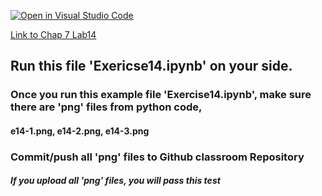[![Open in Visual Studio Code](https://classroom.github.com/assets/open-in-vscode-718a45dd9cf7e7f842a935f5ebbe5719a5e09af4491e668f4dbf3b35d5cca122.svg)](https://classroom.github.com/online_ide?assignment_repo_id=11159267&assignment_repo_type=AssignmentRepo)

[Link to Chap 7 Lab14](https://docs.google.com/presentation/d/1JAYVQiZr57OZfIMUQAkPNPlCKidqvytLhLDB5aqag_8/edit#slide=id.g114ede88c96_0_508)


## Run this file 'Exericse14.ipynb' on your side.

### Once you run this example file 'Exercise14.ipynb', make sure there are 'png' files from python code, 
#### e14-1.png, e14-2.png, e14-3.png
### Commit/push all 'png' files to Github classroom Repository
##### If you upload all 'png' files, you will pass this test


<!--
![Lab12](https://nimbus-screenshots.s3.amazonaws.com/s/a337f7df2610388f0e93f5cb24de206b.png)
-->

